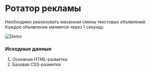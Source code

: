 # Ротатор рекламы

Необходимо реализовать механизм смены текстовых объявлений. 
Каждое объявление меняется через 1 секунду.

![Demo](./demo.gif)

### Исходные данные

1. Основная HTML-разметка
2. Базовая CSS-разметка

